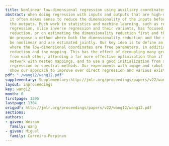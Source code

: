 ```yaml
---
title: Nonlinear low-dimensional regression using auxiliary coordinates
abstract: When doing regression with inputs and outputs that are high-dimensional,
  it often makes sense to reduce the dimensionality of the inputs before mapping to
  the outputs. Much work in statistics and machine learning, such as reduced-rank
  regression, slice inverse regression and their variants, has focused on linear dimensionality
  reduction, or on estimating the dimensionality reduction first and then the mapping.
  We propose a method where both the dimensionality reduction and the mapping can
  be nonlinear and are estimated jointly. Our key idea is to define an objective function
  where the low-dimensional coordinates are free parameters, in addition to the dimensionality
  reduction and the mapping. This has the effect of decoupling many groups of parameters
  from each other, affording a far more effective optimization than if using a deep
  network with nested mappings, and to use a good initialization from slice inverse
  regression or spectral methods. Our experiments with image and robot applications
  show our approach to improve over direct regression and various existing approaches.
pdf: "./wang12/wang12.pdf"
supplementary: Supplementary:http://jmlr.org/proceedings/papers/v22/wang12/wang12Supple.tgz
layout: inproceedings
key: wang12
month: 0
firstpage: 1295
lastpage: 1304
origpdf: http://jmlr.org/proceedings/papers/v22/wang12/wang12.pdf
sections: 
authors:
- given: Weiran
  family: Wang
- given: Miguel
  family: Carreira-Perpinan
---
```


